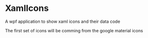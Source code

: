 # XamlIcons
A wpf application to show xaml icons and their data code

The first set of icons will be comming from the google material icons
